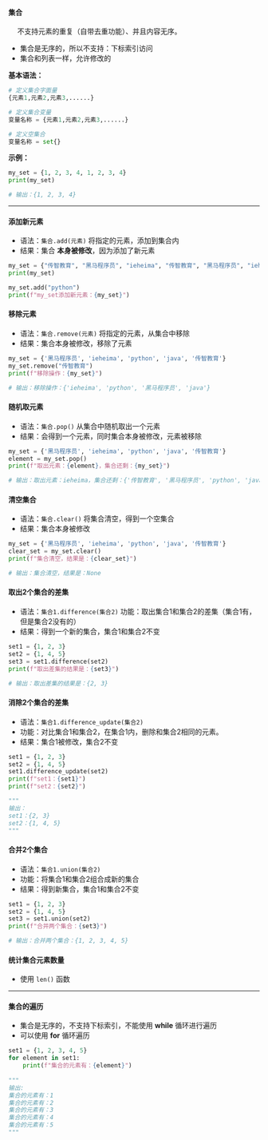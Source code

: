 #### 集合

&emsp; 不支持元素的重复（自带去重功能）、并且内容无序。

- 集合是无序的，所以不支持：下标索引访问
- 集合和列表一样，允许修改的



**基本语法：**

```python
# 定义集合字面量
{元素1,元素2,元素3,......}

# 定义集合变量
变量名称 = {元素1,元素2,元素3,......}

# 定义空集合
变量名称 = set{}
```

**示例：**

```python
my_set = {1, 2, 3, 4, 1, 2, 3, 4}
print(my_set)

# 输出：{1, 2, 3, 4}
```



****



#### 添加新元素

- 语法：`集合.add(元素)`  将指定的元素，添加到集合内
- 结果：集合 **本身被修改**，因为添加了新元素

```python
my_set = {"传智教育", "黑马程序员", "ieheima", "传智教育", "黑马程序员", "ieheima"}
print(my_set)

my_set.add("python")
print(f"my_set添加新元素：{my_set}")
```

#### 移除元素

- 语法：`集合.remove(元素)`	将指定的元素，从集合中移除
- 结果：集合本身被修改，移除了元素

```python
my_set = {'黑马程序员', 'ieheima', 'python', 'java', '传智教育'}
my_set.remove("传智教育")
print(f"移除操作：{my_set}")

# 输出：移除操作：{'ieheima', 'python', '黑马程序员', 'java'}
```

#### 随机取元素

- 语法：`集合.pop()`	从集合中随机取出一个元素
- 结果：会得到一个元素，同时集合本身被修改，元素被移除

```python
my_set = {'黑马程序员', 'ieheima', 'python', 'java', '传智教育'}
element = my_set.pop()
print(f"取出元素：{element}，集合还剩：{my_set}")

# 输出：取出元素：ieheima，集合还剩：{'传智教育', '黑马程序员', 'python', 'java'}
```

#### 清空集合

- 语法：`集合.clear()`	将集合清空，得到一个空集合
- 结果：集合本身被修改

```python
my_set = {'黑马程序员', 'ieheima', 'python', 'java', '传智教育'}
clear_set = my_set.clear()
print(f"集合清空，结果是：{clear_set}")

# 输出：集合清空，结果是：None
```

#### 取出2个集合的差集

- 语法：`集合1.difference(集合2)`	功能：取出集合1和集合2的差集（集合1有，但是集合2没有的）
- 结果：得到一个新的集合，集合1和集合2不变

```python
set1 = {1, 2, 3}
set2 = {1, 4, 5}
set3 = set1.difference(set2)
print(f"取出差集的结果是：{set3}")

# 输出：取出差集的结果是：{2, 3}
```

#### 消除2个集合的差集

- 语法：`集合1.difference_update(集合2)`
- 功能：对比集合1和集合2，在集合1内，删除和集合2相同的元素。
- 结果：集合1被修改，集合2不变

```python
set1 = {1, 2, 3}
set2 = {1, 4, 5}
set1.difference_update(set2)
print(f"set1：{set1}")
print(f"set2：{set2}")

"""
输出：
set1：{2, 3}
set2：{1, 4, 5}
"""
```

#### 合并2个集合

- 语法：`集合1.union(集合2)`
- 功能：将集合1和集合2组合成新的集合
- 结果：得到新集合，集合1和集合2不变

```python
set1 = {1, 2, 3}
set2 = {1, 4, 5}
set3 = set1.union(set2)
print(f"合并两个集合：{set3}")

# 输出：合并两个集合：{1, 2, 3, 4, 5}
```

#### 统计集合元素数量

- 使用 `len()`	函数



****



#### 集合的遍历

- 集合是无序的，不支持下标索引，不能使用	**while** 循环进行遍历
- 可以使用 **for** 循环遍历

```python
set1 = {1, 2, 3, 4, 5}
for element in set1:
    print(f"集合的元素有：{element}")
    
"""
输出:
集合的元素有：1
集合的元素有：2
集合的元素有：3
集合的元素有：4
集合的元素有：5
"""
```

